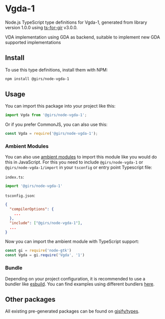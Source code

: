 
# Vgda-1

Node.js TypeScript type definitions for Vgda-1, generated from library version 1.0.0 using [ts-for-gir](https://github.com/gjsify/ts-for-gir) v3.0.0.

VDA implementation using GDA as backend, suitable to implement new GDA supported implementations

## Install

To use this type definitions, install them with NPM:
```bash
npm install @girs/node-vgda-1
```

## Usage

You can import this package into your project like this:
```ts
import Vgda from '@girs/node-vgda-1';
```

Or if you prefer CommonJS, you can also use this:
```ts
const Vgda = require('@girs/node-vgda-1');
```

### Ambient Modules

You can also use [ambient modules](https://github.com/gjsify/ts-for-gir/tree/main/packages/cli#ambient-modules) to import this module like you would do this in JavaScript.
For this you need to include `@girs/node-vgda-1` or `@girs/node-vgda-1/import` in your `tsconfig` or entry point Typescript file:

`index.ts`:
```ts
import '@girs/node-vgda-1'
```

`tsconfig.json`:
```json
{
  "compilerOptions": {
    ...
  },
  "include": ["@girs/node-vgda-1"],
  ...
}
```

Now you can import the ambient module with TypeScript support: 

```ts
const gi = require('node-gtk')
const Vgda = gi.require('Vgda', '1')
```


### Bundle

Depending on your project configuration, it is recommended to use a bundler like [esbuild](https://esbuild.github.io/). You can find examples using different bundlers [here](https://github.com/gjsify/ts-for-gir/tree/main/examples).

## Other packages

All existing pre-generated packages can be found on [gjsify/types](https://github.com/gjsify/types).

